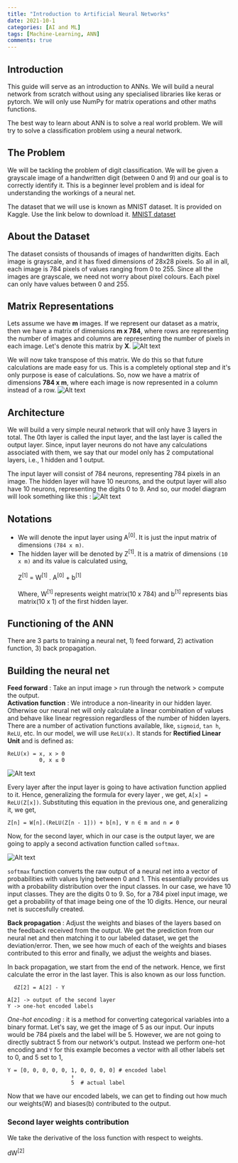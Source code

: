 ```yaml
---
title: "Introduction to Artificial Neural Networks"
date: 2021-10-1
categories: [AI and ML]
tags: [Machine-Learning, ANN]
comments: true
---
```


## Introduction

This guide will serve as an introduction to ANNs. We will build a neural network from scratch without using any specialised libraries like keras or pytorch. We will only use NumPy for matrix operations and other maths functions.

The best way to learn about ANN is to solve a real world problem. We will try to solve a classification problem using a neural network.

## The Problem

We will be tackling the problem of digit classification. We will be given a grayscale image of a handwritten digit (between 0 and 9) and our goal is to correctly identify it. This is a beginner level problem and is ideal for understanding the workings of a neural net.

The dataset that we will use is known as MNIST dataset. It is provided on Kaggle. Use the link below to download it.
[MNIST dataset](https://www.kaggle.com/datasets/hojjatk/mnist-dataset)

## About the Dataset

The dataset consists of thousands of images of handwritten digits. Each image is grayscale, and it has fixed dimensions of 28x28 pixels. So all in all, each image is 784 pixels of values ranging from 0 to 255. Since all the images are grayscale, we need not worry about pixel colours. Each pixel can only have values between 0 and 255.

## Matrix Representations

Lets assume we have **m** images.
If we represent our dataset as a matrix, then we have a matrix of dimensions **m x 784**, where rows are representing the number of images and columns are representing the number of pixels in each image. Let's denote this matrix by **X**.
<img src="/assets/images/ANN/input-matrix.png" alt="Alt text" />

We will now take transpose of this matrix. We do this so that future calculations are made easy for us. This is a completely optional step and it's only purpose is ease of calculations.
So, now we have a matrix of dimensions **784 x m**, where each image is now represented in a column instead of a row.
<img src="/assets/images/ANN/matrix-transpose.png" alt="Alt text" />

## Architecture

We will build a very simple neural network that will only have 3 layers in total. The 0th layer is called the input layer, and the last layer is called the output layer. Since, input layer neurons do not have any calculations associated with them, we say that our model only has 2 computational layers, i.e., 1 hidden and 1 output.

The input layer will consist of 784 neurons, representing 784 pixels in an image. The hidden layer will have 10 neurons, and the output layer will also have 10 neurons, representing the digits 0 to 9. And so, our model diagram will look something like this :
<img src="/assets/images/ANN/layers.png" alt="Alt text" />

## Notations

- We will denote the input layer using A<sup>[0]</sup>.
  It is just the input matrix of dimensions `(784 x m)`.
- The hidden layer will be denoted by Z<sup>[1]</sup>.
  It is a matrix of dimensions `(10 x m)` and its value is calculated using,
  <br>
  <br>
  Z<sup>[1]</sup> = W<sup>[1]</sup> . A<sup>[0]</sup> + b<sup>[1]</sup>
  <br>
  <br>
  Where, W<sup>[1]</sup> represents weight matrix(10 x 784) and b<sup>[1]</sup> represents bias matrix(10 x 1) of the first hidden layer.

## Functioning of the ANN

There are 3 parts to training a neural net, 1) feed forward, 2) activation function, 3) back propagation.

## Building the neural net

**Feed forward** : Take an input image > run through the network > compute the output.
<br>
**Activation function** : We introduce a non-linearity in our hidden layer. Otherwise our neural net will only calculate a linear combination of values and behave like linear regression regardless of the number of hidden layers. There are a number of activation functions available, like, `sigmoid`, `tan h`, `ReLU`, etc. In our model, we will use `ReLU(x)`. It stands for **Rectified Linear Unit** and is defined as:

```text
ReLU(x) = x, x > 0
          0, x ≤ 0
```

<img src="/assets/images/ANN/relu-graph.jpeg" alt="Alt text" />

Every layer after the input layer is going to have activation function applied to it. Hence, generalizing the formula for every layer , we get, `A[x] = ReLU(Z[x])`. Substituting this equation in the previous one, and generalizing it, we get,

```text
Z[n] = W[n].(ReLU(Z[n - 1])) + b[n], ∀ n ∈ m and n ≠ 0
```

Now, for the second layer, which in our case is the output layer, we are going to apply a second activation function called `softmax`.

<img src="/assets/images/ANN/softmax.webp" alt="Alt text" />

`softmax` function converts the raw output of a neural net into a vector of probabilities with values lying between 0 and 1. This essentially provides us with a probability distribution over the input classes. In our case, we have 10 input classes. They are the digits 0 to 9. So, for a 784 pixel input image, we get a probability of that image being one of the 10 digits. Hence, our neural net is succesfully created.

**Back propagation** : Adjust the weights and biases of the layers based on the feedback received from the output.
We get the prediction from our neural net and then matching it to our labeled dataset, we get the deviation/error. Then, we see how much of each of the weights and biases contributed to this error and finally, we adjust the weights and biases.

In back propagation, we start from the end of the network. Hence, we first calculate the error in the last layer. This is also known as our loss function.

```text
  dZ[2] = A[2] - Y

A[2] -> output of the second layer
Y -> one-hot encoded labels
```

_One-hot encoding_ : it is a method for converting categorical variables into a binary format. Let's say, we get the image of 5 as our input. Our inputs would be 784 pixels and the label will be 5. However, we are not going to directly subtract 5 from our network's output. Instead we perform one-hot encoding and `Y` for this example becomes a vector with all other labels set to 0, and 5 set to 1,

```text
Y = [0, 0, 0, 0, 0, 1, 0, 0, 0, 0] # encoded label
                    ↑
                    5  # actual label
```

Now that we have our encoded labels, we can get to finding out how much our weights(W) and biases(b) contributed to the output.
<br>

### Second layer weights contribution

We take the derivative of the loss function with respect to weights.

dW<sup>[2]</sup>
